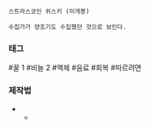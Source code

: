 

```
스트라스코인 위스키 (미개봉)

수집가가 양조기도 수집했던 것으로 보인다.
```


### 태그

#꿀 1
#비늘 2
#액체 
#음료 
#회복 
#따르려면 


### 제작법

* *